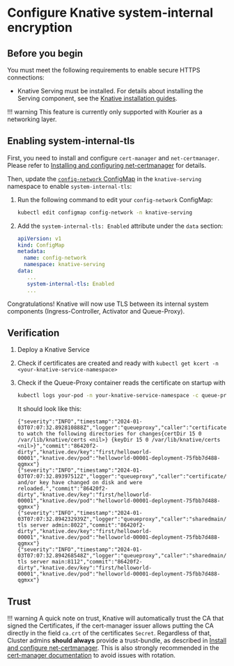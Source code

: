 # Configure Knative system-internal encryption

## Before you begin

You must meet the following requirements to enable secure HTTPS connections:

- Knative Serving must be installed. For details about installing the Serving
  component, see the [Knative installation guides](../../install/yaml-install/serving/install-serving-with-yaml.md).

!!! warning
    This feature is currently only supported with Kourier as a networking layer.

## Enabling system-internal-tls

First, you need to install and configure `cert-manager` and `net-certmanager`. Please refer to [Installing and configuring net-certmanager](./install-and-configure-net-certmanager.md) for details.

Then, update the [`config-network` ConfigMap](https://github.com/knative/serving/blob/main/config/core/configmaps/network.yaml) in the `knative-serving` namespace to enable `system-internal-tls`:

1.  Run the following command to edit your `config-network` ConfigMap:

    ```bash
    kubectl edit configmap config-network -n knative-serving
    ```

1.  Add the `system-internal-tls: Enabled` attribute under the `data` section:

    ```yaml
    apiVersion: v1
    kind: ConfigMap
    metadata:
      name: config-network
      namespace: knative-serving
    data:
       ...
       system-internal-tls: Enabled
       ...
    ```

Congratulations! Knative will now use TLS between its internal system components (Ingress-Controller, Activator and Queue-Proxy).


## Verification

1. Deploy a Knative Service

1. Check if certificates are created and ready with `kubectl get kcert -n <your-knative-service-namespace>`

1. Check if the Queue-Proxy container reads the certificate on startup with 

    ```bash
    kubectl logs your-pod -n your-knative-service-namespace -c queue-proxy | grep -E 'certDir|Certificate|tls'
    ```

    It should look like this:

    ```
    {"severity":"INFO","timestamp":"2024-01-03T07:07:32.892810888Z","logger":"queueproxy","caller":"certificate/watcher.go:62","message":"Starting to watch the following directories for changes{certDir 15 0 /var/lib/knative/certs <nil>} {keyDir 15 0 /var/lib/knative/certs <nil>}","commit":"86420f2-dirty","knative.dev/key":"first/helloworld-00001","knative.dev/pod":"helloworld-00001-deployment-75fbb7d488-qgmxx"}
    {"severity":"INFO","timestamp":"2024-01-03T07:07:32.89397512Z","logger":"queueproxy","caller":"certificate/watcher.go:131","message":"Certificate and/or key have changed on disk and were reloaded.","commit":"86420f2-dirty","knative.dev/key":"first/helloworld-00001","knative.dev/pod":"helloworld-00001-deployment-75fbb7d488-qgmxx"}
    {"severity":"INFO","timestamp":"2024-01-03T07:07:32.894232939Z","logger":"queueproxy","caller":"sharedmain/main.go:282","message":"Starting tls server admin:8022","commit":"86420f2-dirty","knative.dev/key":"first/helloworld-00001","knative.dev/pod":"helloworld-00001-deployment-75fbb7d488-qgmxx"}
    {"severity":"INFO","timestamp":"2024-01-03T07:07:32.894268548Z","logger":"queueproxy","caller":"sharedmain/main.go:282","message":"Starting tls server main:8112","commit":"86420f2-dirty","knative.dev/key":"first/helloworld-00001","knative.dev/pod":"helloworld-00001-deployment-75fbb7d488-qgmxx"}
    ```

## Trust

!!! warning
    A quick note on trust, Knative will automatically trust the CA that signed the Certificates, if the cert-manager issuer allows 
    putting the CA directly in the field `ca.crt` of the certificates `Secret`. Regardless of that, Cluster admins **should always**
    provide a trust-bundle, as described in [Install and configure net-certmanager](./install-and-configure-net-certmanager.md#managing-trust-and-rotation-without-downtime).
    This is also strongly recommended in the [cert-manager documentation](https://cert-manager.io/docs/trust/trust-manager/#cert-manager-integration-intentionally-copying-ca-certificates)
    to avoid issues with rotation.
   
